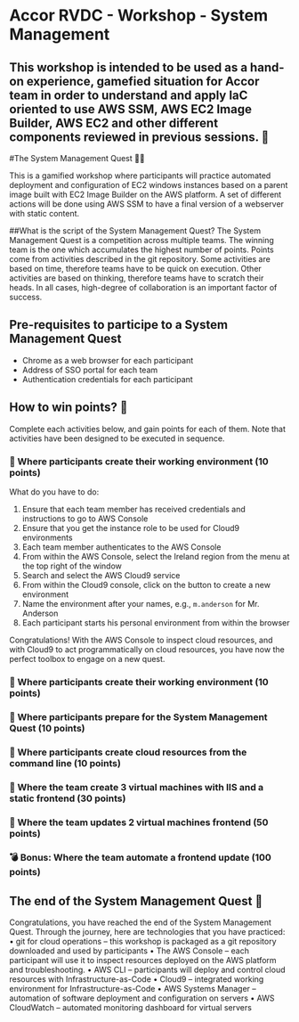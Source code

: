 # __Accor RVDC - Workshop - System Management__ 
## This workshop is intended to be used as a hand-on experience, gamefied situation for Accor team in order to understand and apply IaC oriented to use AWS SSM, AWS EC2 Image Builder, AWS EC2 and other different components reviewed in previous sessions. 🚀

#The System Management Quest 🧙‍♂️
 
This is a gamified workshop where participants will practice automated deployment and configuration of EC2 windows instances based on a parent image built with EC2 Image Builder on the AWS platform. A set of different actions will be done using AWS SSM to have a final version of a webserver with static content.

##What is the script of the System Management Quest?
The System Management Quest is a competition across multiple teams. The winning team is the one which accumulates the highest number of points. Points come from activities described in the git repository. Some activities are based on time, therefore teams have to be quick on execution. Other activities are based on thinking, therefore teams have to scratch their heads. In all cases, high-degree of collaboration is an important factor of success.

## Pre-requisites to participe to a System Management Quest

- Chrome as a web browser for each participant
- Address of SSO portal for each team
- Authentication credentials for each participant

## How to win points? 🎯
Complete each activities below, and gain points for each of them. Note that activities have been designed to be executed in sequence.

### 📜 Where participants create their working environment (10 points)

What do you have to do:
1. Ensure that each team member has received credentials and instructions to go to AWS Console
2. Ensure that you get the instance role to be used for Cloud9 environments
3. Each team member authenticates to the AWS Console
4. From within the AWS Console, select the Ireland region from the menu at the top right of the window
5. Search and select the AWS Cloud9 service
6. From within the Cloud9 console, click on the button to create a new environment
7. Name the environment after your names, e.g., `m.anderson` for Mr. Anderson
8. Each participant starts his personal environment from within the browser

Congratulations! With the AWS Console to inspect cloud resources, and with Cloud9 to act programmatically on cloud resources, you have now the perfect toolbox to engage on a new quest.

### 📜 Where participants create their working environment (10 points)

### 📜 Where participants prepare for the System Management Quest (10 points)

### 📜 Where participants create cloud resources from the command line (10 points)

### 📜 Where the team create 3 virtual machines with IIS and a static frontend (30 points)

### 📜 Where the team updates 2 virtual machines frontend (50 points)

### 💣 Bonus: Where the team automate a frontend update (100 points)

## The end of the System Management Quest 🏰

Congratulations, you have reached the end of the System Management Quest. Through the journey, here are technologies that you have practiced:
•	git for cloud operations – this workshop is packaged as a git repository downloaded and used by participants
•	The AWS Console – each participant will use it to inspect resources deployed on the AWS platform and troubleshooting.
•	AWS CLI – participants will deploy and control cloud resources with Infrastructure-as-Code
•	Cloud9 – integrated working environment for Infrastructure-as-Code
•	AWS Systems Manager – automation of software deployment and configuration on servers
•	AWS CloudWatch – automated monitoring dashboard for virtual servers

 

